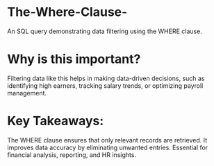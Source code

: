 # The-Where-Clause-
An SQL query demonstrating data filtering using the WHERE clause.

# Why is this important? 
Filtering data like this helps in making data-driven decisions, such as identifying high earners, tracking salary trends, or optimizing payroll management.

# Key Takeaways:
The WHERE clause ensures that only relevant records are retrieved.
It improves data accuracy by eliminating unwanted entries.
Essential for financial analysis, reporting, and HR insights.
